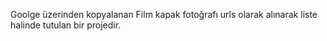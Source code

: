 Goolge üzerinden kopyalanan Film kapak fotoğrafı urls olarak alınarak liste halinde tutulan bir projedir. 
